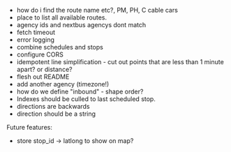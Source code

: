 * how do i find the route name etc?, PM, PH, C cable cars
* place to list all available routes.
* agency ids and nextbus agencys dont match
* fetch timeout
* error logging
* combine schedules and stops
* configure CORS
* idempotent line simplification - cut out points that are less than 1 minute apart? or distance?
* flesh out README
* add another agency (timezone!)
* how do we define "inbound" - shape order?
* Indexes should be culled to last scheduled stop.
* directions are backwards
* direction should be a string

Future features:
* store stop_id -> latlong to show on map?
